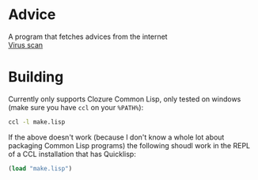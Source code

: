 # Advice
A program that fetches advices from the internet  
[Virus scan](https://virustotal.com/en/file/2ce59f785f9f826eb1589b3a057a81fb7873cef309cea34147faabae985f200f/analysis/1490374799/)

# Building
Currently only supports Clozure Common Lisp, only tested on windows (make sure you have `ccl` on your `%PATH%`):
```cmd
ccl -l make.lisp
```

If the above doesn't work (because I don't know a whole lot about packaging Common Lisp programs) the following shoudl work in the REPL of a CCL installation that has Quicklisp:  
```lisp
(load "make.lisp")
```

